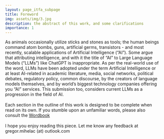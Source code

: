 ```yaml
---
layout: page_itfa_subpage
title: Foreword
img: assets/img/3.jpg
description: the abstract of this work, and some clarifications
importance: 1
---
```


As animals occasionally utilize sticks and stones as tools; the human beings command atom bombs, guns, artificial germs, transistors - and most recently, scalable applications of Artificial Intelligence (“AI”). Some argue that attributing intelligence, and with it the title of “AI” to Large Language Models (“LLMs”) like ChatGPT is inappropriate. As per the real-world use of the word, LLMs have been adopted under the term Artificial Intelligence or at least AI-related in academic literature, media, social networks, political debates, regulatory policy, common discourse, by the creators of language models themselves, and by world’s biggest technology companies offering you “AI” services. This submission too, considers current LLMs as a progression in the field of AI.
<br>
<br>
Each section in the outline of this work is designed to be complete when read on its own. If you stumble upon an unfamiliar words, please also consult the <a href>Wordbook<a>
<br>
<br>
I hope you enjoy reading this piece. Let me know any feedback at gregor.mihelac (at) outlook.com